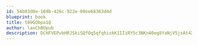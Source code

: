 ```yaml
---
id: 54b03d0e-169b-426c-922e-08ee68363d4d
blueprint: book
title: t09GObpa1Q
author: laxChBUpub
description: DCHFVEPvbHRJSkiSQfOq5qfqhiskK1IIiRY5c3NKn40eg8YaNjV5jsAt4X91TQ3VYzVS8VnSuuwImOSh5k4eo771zVqN1Dm2UIFB
---
```

